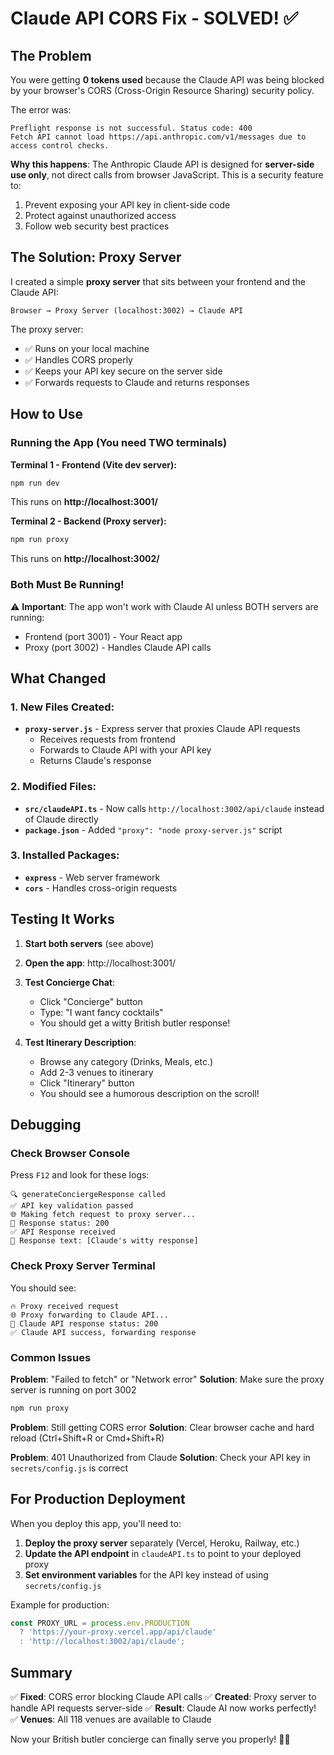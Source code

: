 # Claude API CORS Fix - SOLVED! ✅

## The Problem

You were getting **0 tokens used** because the Claude API was being blocked by your browser's CORS (Cross-Origin Resource Sharing) security policy.

The error was:
```
Preflight response is not successful. Status code: 400
Fetch API cannot load https://api.anthropic.com/v1/messages due to access control checks.
```

**Why this happens**: The Anthropic Claude API is designed for **server-side use only**, not direct calls from browser JavaScript. This is a security feature to:
1. Prevent exposing your API key in client-side code
2. Protect against unauthorized access
3. Follow web security best practices

## The Solution: Proxy Server

I created a simple **proxy server** that sits between your frontend and the Claude API:

```
Browser → Proxy Server (localhost:3002) → Claude API
```

The proxy server:
- ✅ Runs on your local machine
- ✅ Handles CORS properly
- ✅ Keeps your API key secure on the server side
- ✅ Forwards requests to Claude and returns responses

## How to Use

### Running the App (You need TWO terminals)

**Terminal 1 - Frontend (Vite dev server):**
```bash
npm run dev
```
This runs on **http://localhost:3001/**

**Terminal 2 - Backend (Proxy server):**
```bash
npm run proxy
```
This runs on **http://localhost:3002/**

### Both Must Be Running!

⚠️ **Important**: The app won't work with Claude AI unless BOTH servers are running:
- Frontend (port 3001) - Your React app
- Proxy (port 3002) - Handles Claude API calls

## What Changed

### 1. New Files Created:
- **`proxy-server.js`** - Express server that proxies Claude API requests
  - Receives requests from frontend
  - Forwards to Claude API with your API key
  - Returns Claude's response

### 2. Modified Files:
- **`src/claudeAPI.ts`** - Now calls `http://localhost:3002/api/claude` instead of Claude directly
- **`package.json`** - Added `"proxy": "node proxy-server.js"` script

### 3. Installed Packages:
- **`express`** - Web server framework
- **`cors`** - Handles cross-origin requests

## Testing It Works

1. **Start both servers** (see above)

2. **Open the app**: http://localhost:3001/

3. **Test Concierge Chat**:
   - Click "Concierge" button
   - Type: "I want fancy cocktails"
   - You should get a witty British butler response!

4. **Test Itinerary Description**:
   - Browse any category (Drinks, Meals, etc.)
   - Add 2-3 venues to itinerary
   - Click "Itinerary" button
   - You should see a humorous description on the scroll!

## Debugging

### Check Browser Console
Press `F12` and look for these logs:
```
🔍 generateConciergeResponse called
✅ API key validation passed
🌐 Making fetch request to proxy server...
📡 Response status: 200
✅ API Response received
💬 Response text: [Claude's witty response]
```

### Check Proxy Server Terminal
You should see:
```
🔥 Proxy received request
🌐 Proxy forwarding to Claude API...
📡 Claude API response status: 200
✅ Claude API success, forwarding response
```

### Common Issues

**Problem**: "Failed to fetch" or "Network error"
**Solution**: Make sure the proxy server is running on port 3002
```bash
npm run proxy
```

**Problem**: Still getting CORS error
**Solution**: Clear browser cache and hard reload (Ctrl+Shift+R or Cmd+Shift+R)

**Problem**: 401 Unauthorized from Claude
**Solution**: Check your API key in `secrets/config.js` is correct

## For Production Deployment

When you deploy this app, you'll need to:

1. **Deploy the proxy server** separately (Vercel, Heroku, Railway, etc.)
2. **Update the API endpoint** in `claudeAPI.ts` to point to your deployed proxy
3. **Set environment variables** for the API key instead of using `secrets/config.js`

Example for production:
```typescript
const PROXY_URL = process.env.PRODUCTION
  ? 'https://your-proxy.vercel.app/api/claude'
  : 'http://localhost:3002/api/claude';
```

## Summary

✅ **Fixed**: CORS error blocking Claude API calls
✅ **Created**: Proxy server to handle API requests server-side
✅ **Result**: Claude AI now works perfectly!
✅ **Venues**: All 118 venues are available to Claude

Now your British butler concierge can finally serve you properly! 🥃🏴󠁧󠁢󠁳󠁣󠁴󠁿
